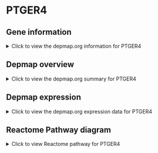 <h1>PTGER4</h1>

<h2>Gene information</h2>
<details>
  <summary>Click to view the depmap.org information for PTGER4</summary>
  <iframe src="https://depmap.org/portal/gene/PTGER4?tab=about" style="border:none;width:100%;height:800px"></iframe>
</details>

<h2>Depmap overview</h2>
<details>
  <summary>Click to view the depmap.org summary for PTGER4</summary>
  <iframe src="https://depmap.org/portal/gene/PTGER4?tab=overview" style="border:none;width:100%;height:800px"></iframe>
</details>

<h2>Depmap expression</h2>
<details>
  <summary>Click to view the depmap.org expression data for PTGER4</summary>
  <iframe src="https://depmap.org/portal/gene/PTGER4?tab=characterization" style="border:none;width:100%;height:800px"></iframe>
</details>



<h2>Reactome Pathway diagram</h2>
<details>
  <summary>Click to view Reactome pathway for PTGER4</summary>
  <p>G alpha (s) signalling events</p>
  <iframe src="https://reactome.org/PathwayBrowser/#/R-HSA-418555" style="border:none;width:100%;height:800px"></iframe>
</details>



